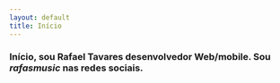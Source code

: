 ```yaml
---
layout: default
title: Início
---
```


<h3>Início, sou Rafael Tavares desenvolvedor Web/mobile.  Sou <em>rafasmusic</em> nas redes sociais.</h3>
